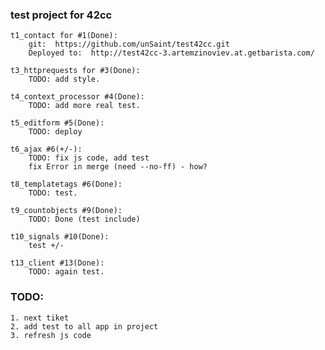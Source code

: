 ### test project for 42cc
    
    t1_contact for #1(Done):
        git:  https://github.com/unSaint/test42cc.git
        Deployed to:  http://test42cc-3.artemzinoviev.at.getbarista.com/

    t3_httprequests for #3(Done):
        TODO: add style.

    t4_context_processor #4(Done):
        TODO: add more real test.

    t5_editform #5(Done):
        TODO: deploy

    t6_ajax #6(+/-):
        TODO: fix js code, add test
        fix Error in merge (need --no-ff) - how?

    t8_templatetags #6(Done):
        TODO: test.
    
    t9_countobjects #9(Done):
        TODO: Done (test include)

    t10_signals #10(Done):
        test +/-

    t13_client #13(Done):
        TODO: again test.

### TODO:
    
    1. next tiket 
    2. add test to all app in project
    3. refresh js code

